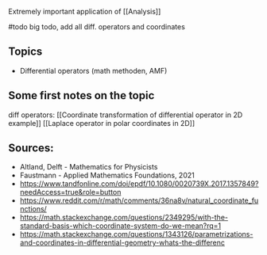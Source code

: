 Extremely important application of [[Analysis]] 



#todo big todo, add all diff. operators  and coordinates 


## Topics
- Differential operators (math methoden, AMF)


## Some first notes on the topic
diff operators:
[[Coordinate transformation of differential operator in 2D example]]
[[Laplace operator in polar coordinates in 2D]]





## Sources:
- Altland, Delft - Mathematics for Physicists
- Faustmann - Applied Mathematics Foundations, 2021
- https://www.tandfonline.com/doi/epdf/10.1080/0020739X.2017.1357849?needAccess=true&role=button
- https://www.reddit.com/r/math/comments/36na8v/natural_coordinate_functions/
- https://math.stackexchange.com/questions/2349295/with-the-standard-basis-which-coordinate-system-do-we-mean?rq=1
- https://math.stackexchange.com/questions/1343126/parametrizations-and-coordinates-in-differential-geometry-whats-the-differenc